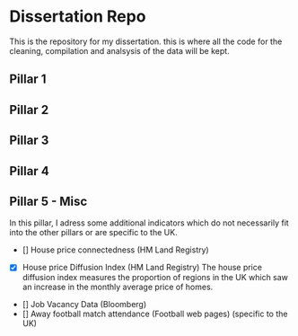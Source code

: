 # Dissertation Repo

This is the repository for my dissertation. this is where all the code for the cleaning, compilation and analsysis of the data will be kept.

## Pillar 1

## Pillar 2

## Pillar 3

## Pillar 4

## Pillar 5 - Misc
In this pillar, I adress some additional indicators which do not necessarily fit into the other pillars or are specific to the UK. 
- [] House price connectedness (HM Land Registry)
- [x] House price Diffusion Index (HM Land Registry)
The house price diffusion index measures the proportion of regions in the UK which saw an increase in the monthly average price of homes.
- [] Job Vacancy Data (Bloomberg)
- [] Away football match attendance (Football web pages) (specific to the UK)
